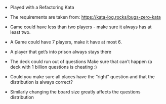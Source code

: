 - Played with a Refactoring Kata
- The requirements are taken from: https://kata-log.rocks/bugs-zero-kata

- Game could have less than two players - make sure it always has at least two.
 - A Game could have 7 players, make it have at most 6.
- A player that get’s into prison always stays there
- The deck could run out of questions Make sure that can’t happen (a deck with 1 billion questions is cheating :)
- Could you make sure all places have the “right” question and that the distribution is always correct?
- Similarly changing the board size greatly affects the questions distribution
